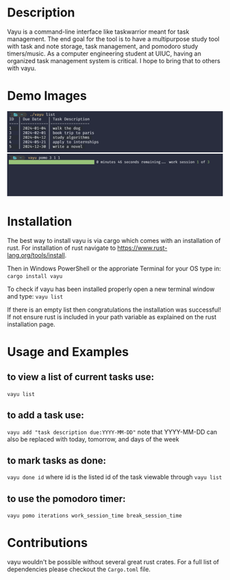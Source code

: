 

# Description
Vayu is a command-line interface like taskwarrior meant for task management. The end goal for the tool is to have a multipurpose study tool with task and note storage, task management, and pomodoro study timers/music. As a computer engineering student at UIUC, having an organized task management system is critical. I hope to bring that to others with vayu.
# Demo Images
![demo](demo.png)
![demo2](demo2.png)
# Installation
The best way to install vayu is via cargo which comes with an installation of rust. For installation of rust navigate to https://www.rust-lang.org/tools/install.

Then in Windows PowerShell or the approriate Terminal for your OS type in:
`cargo install vayu`

To check if vayu has been installed properly open a new terminal window and type:
`vayu list`

If there is an empty list then congratulations the installation was successful! If not ensure rust is included in your path variable as explained on the rust installation page.
# Usage and Examples
## to view a list of current tasks use:
`vayu list`
## to add a task use:
`vayu add "task description due:YYYY-MM-DD"`
note that YYYY-MM-DD can also be replaced with today, tomorrow, and days of the week
## to mark tasks as done:
`vayu done id`
where id is the listed id of the task viewable through `vayu list`
## to use the pomodoro timer:
`vayu pomo iterations work_session_time break_session_time`
# Contributions
vayu wouldn't be possible without several great rust crates. For a full list of dependencies please checkout the `Cargo.toml` file.